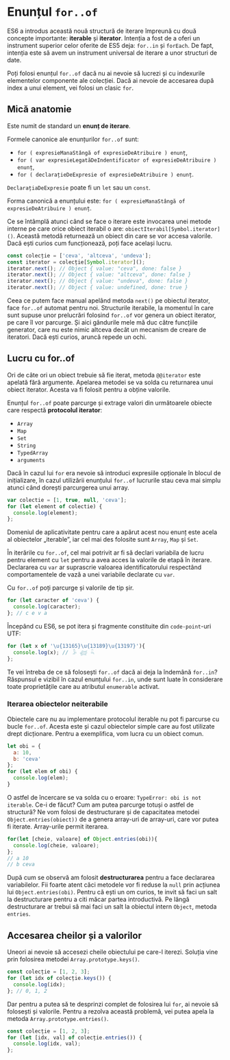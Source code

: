 # Enunțul `for..of`

ES6 a introdus această nouă structură de iterare împreună cu două concepte importante: **iterable** și **iterator**. Intenția a fost de a oferi un instrument superior celor oferite de ES5 deja: `for..in` și `forEach`. De fapt, intenția este să avem un instrument universal de iterare a unor structuri de date.

Poți folosi enunțul `for..of` dacă nu ai nevoie să lucrezi și cu indexurile elementelor componente ale colecției. Dacă ai nevoie de accesarea după index a unui element, vei folosi un clasic `for`.

## Mică anatomie

Este numit de standard un **enunț de iterare**.

Formele canonice ale enunțurilor `for..of` sunt:

-   `for ( expresieManaStângă of expresieDeAtribuire ) enunț`,
-   `for ( var expresieLegatăDeIndentificator of expresieDeAtribuire ) enunț`,
-   `for ( declarațieDeExpresie of expresieDeAtribuire ) enunț`.

`DeclarațiaDeExpresie` poate fi un `let` sau un `const`.

Forma canonică a enunțului este: `for ( expresieManaStângă of expresieDeAtribuire ) enunț`.

Ce se întâmplă atunci când se face o iterare este invocarea unei metode interne pe care orice obiect iterabil o are: `obiectIterabil[Symbol.iterator]()`. Această metodă returnează un obiect din care se vor accesa valorile. Dacă ești curios cum funcționează, poți face același lucru.

```javascript
const colecție = ['ceva', 'altceva', 'undeva'];
const iterator = colecție[Symbol.iterator]();
iterator.next(); // Object { value: "ceva", done: false }
iterator.next(); // Object { value: "altceva", done: false }
iterator.next(); // Object { value: "undeva", done: false }
iterator.next(); // Object { value: undefined, done: true }
```

Ceea ce putem face manual apelând metoda `next()` pe obiectul iterator, face `for..of` automat pentru noi. Structurile iterabile, la momentul în care sunt supuse unor prelucrări folosind `for..of` vor genera un obiect iterator, pe care îl vor parcurge. Și aici gândurile mele mă duc către funcțiile generator, care nu este nimic altceva decât un mecanism de creare de iteratori. Dacă ești curios, aruncă repede un ochi.

## Lucru cu for..of

Ori de câte ori un obiect trebuie să fie iterat, metoda `@@iterator` este apelată fără argumente. Apelarea metodei se va solda cu returnarea unui obiect iterator. Acesta va fi folosit pentru a obține valorile.

Enunțul `for..of` poate parcurge și extrage valori din următoarele obiecte care respectă **protocolul iterator**:

-   `Array`
-   `Map`
-   `Set`
-   `String`
-   `TypedArray`
-   `arguments`

Dacă în cazul lui `for` era nevoie să introduci expresiile opționale în blocul de inițializare, în cazul utilizării enunțului `for..of` lucrurile stau ceva mai simplu atunci când dorești parcurgerea unui array.

```javascript
var colectie = [1, true, null, 'ceva'];
for (let element of colectie) {
  console.log(element);
};
```

Domeniul de aplicativitate pentru care a apărut acest nou enunț este acela al obiectelor „iterable”, iar cel mai des folosite sunt `Array`, `Map` și `Set`.

În iterările cu `for..of`, cel mai potrivit ar fi să declari variabila de lucru pentru element cu `let` pentru a avea acces la valorile de etapă în iterare. Declararea cu `var` ar suprascrie valoarea identificatorului respectând comportamentele de vază a unei variabile declarate cu `var`.

Cu `for..of` poți parcurge și valorile de tip șir.

```javascript
for (let caracter of 'ceva') {
  console.log(caracter);
}; // c e v a
```

Începând cu ES6, se pot itera și fragmente constituite din `code-point`-uri UTF:

```javascript
for (let x of '\u{13165}\u{13189}\u{13197}'){
  console.log(x); // 𓅥 𓆉 𓆗
};
```

Te vei întreba de ce să folosești `for..of` dacă ai deja la îndemână `for..in`? Răspunsul e vizibil în cazul enunțului `for..in`, unde sunt luate în considerare toate proprietățile care au atributul `enumerable` activat.

### Iterarea obiectelor neiterabile

Obiectele care nu au implementare protocolul iterable nu pot fi parcurse cu bucle `for..of`. Acesta este și cazul obiectelor simple care au fost utilizate drept dicționare. Pentru a exemplifica, vom lucra cu un obiect comun.

```javascript
let obi = {
  a: 10,
  b: 'ceva'
};
for (let elem of obi) {
  console.log(elem);
}
```

O astfel de încercare se va solda cu o eroare: `TypeError: obi is not iterable`. Ce-i de făcut? Cum am putea parcurge totuși o astfel de structură? Ne vom folosi de destructurare și de capacitatea metodei `Object.entries(obiect))` de a genera array-uri de array-uri, care vor putea fi iterate. Array-urile permit iterarea.

```javascript
for(let [cheie, valoare] of Object.entries(obi)){
  console.log(cheie, valoare);
};
// a 10
// b ceva
```

După cum se observă am folosit **destructurarea** pentru a face declararea variabilelor. Fii foarte atent căci metodele vor fi reduse la `null` prin acțiunea lui `Object.entries(obi)`. Pentru că ești un om curios, te invit să faci un salt la destructurare pentru a citi măcar partea introductivă. Pe lângă destructurare ar trebui să mai faci un salt la obiectul intern `Object`, metoda `entries`.

## Accesarea cheilor și a valorilor

Uneori ai nevoie să accesezi cheile obiectului pe care-l iterezi. Soluția vine prin folosirea metodei `Array.prototype.keys()`.

```javascript
const colecție = [1, 2, 3];
for (let idx of colecție.keys()) {
  console.log(idx);
}; // 0, 1, 2
```

Dar pentru a putea să te desprinzi complet de folosirea lui `for`, ai nevoie să folosești și valorile. Pentru a rezolva această problemă, vei putea apela la metoda `Array.prototype.entries()`.

```javascript
const colecție = [1, 2, 3];
for (let [idx, val] of colecție.entries()) {
  console.log(idx, val);
};
```
